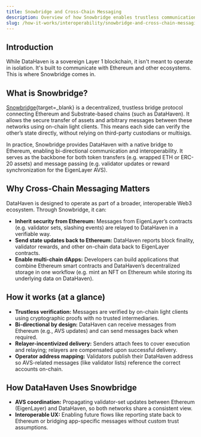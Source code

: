 ```yaml
---
title: Snowbridge and Cross-Chain Messaging
description: Overview of how Snowbridge enables trustless communication between DataHaven and Ethereum.
slug: /how-it-works/interoperability/snowbridge-and-cross-chain-messaging
---
```


## Introduction

While DataHaven is a sovereign Layer 1 blockchain, it isn't meant to operate in isolation. It's built to communicate with Ethereum and other ecosystems. This is where Snowbridge comes in.

## What is Snowbridge?

[Snowbridge](https://app.snowbridge.network/){target=_blank} is a decentralized, trustless bridge protocol connecting Ethereum and Substrate-based chains (such as DataHaven). It allows the secure transfer of assets and arbitrary messages between these networks using on-chain light clients. This means each side can verify the other’s state directly, without relying on third-party custodians or multisigs.

In practice, Snowbridge provides DataHaven with a native bridge to Ethereum, enabling bi-directional communication and interoperability. It serves as the backbone for both token transfers (e.g. wrapped ETH or ERC-20 assets) and message passing (e.g. validator updates or reward synchronization for the EigenLayer AVS).

## Why Cross-Chain Messaging Matters

DataHaven is designed to operate as part of a broader, interoperable Web3 ecosystem. Through Snowbridge, it can:

- **Inherit security from Ethereum:** Messages from EigenLayer’s contracts (e.g. validator sets, slashing events) are relayed to DataHaven in a verifiable way.
- **Send state updates back to Ethereum:** DataHaven reports block finality, validator rewards, and other on-chain data back to EigenLayer contracts.
- **Enable multi-chain dApps:** Developers can build applications that combine Ethereum smart contracts and DataHaven’s decentralized storage in one workflow (e.g. mint an NFT on Ethereum while storing its underlying data on DataHaven).

## How it works (at a glance)

- **Trustless verification:** Messages are verified by on-chain light clients using cryptographic proofs with no trusted intermediaries.
- **Bi-directional by design:** DataHaven can receive messages from Ethereum (e.g., AVS updates) and can send messages back when required.
- **Relayer-incentivized delivery:** Senders attach fees to cover execution and relaying; relayers are compensated upon successful delivery.
- **Operator address mapping:** Validators publish their DataHaven address so AVS-related messages (like validator lists) reference the correct accounts on-chain.

## How DataHaven Uses Snowbridge

- **AVS coordination:** Propagating validator-set updates between Ethereum (EigenLayer) and DataHaven, so both networks share a consistent view.
- **Interoperable UX:** Enabling future flows like reporting state back to Ethereum or bridging app-specific messages without custom trust assumptions.
